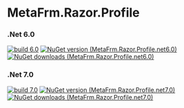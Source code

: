 # MetaFrm.Razor.Profile

### .Net 6.0
[![build 6.0](https://github.com/MetaFrm/MetaFrm.Razor.Profile/actions/workflows/build_6.0.yml/badge.svg)](https://github.com/MetaFrm/MetaFrm.Razor.Profile/actions/workflows/build_6.0.yml)
[![NuGet version (MetaFrm.Razor.Profile.net6.0)](https://img.shields.io/nuget/v/MetaFrm.Razor.Profile.net6.0)](https://www.nuget.org/packages/MetaFrm.Razor.Profile.net6.0/)
[![NuGet downloads (MetaFrm.Razor.Profile.net6.0)](https://img.shields.io/nuget/dt/MetaFrm.Razor.Profile.net6.0)](https://www.nuget.org/packages/MetaFrm.Razor.Profile.net6.0/)
### .Net 7.0
[![build 7.0](https://github.com/MetaFrm/MetaFrm.Razor.Profile/actions/workflows/build_7.0.yml/badge.svg)](https://github.com/MetaFrm/MetaFrm.Razor.Profile/actions/workflows/build_7.0.yml)
[![NuGet version (MetaFrm.Razor.Profile.net7.0)](https://img.shields.io/nuget/v/MetaFrm.Razor.Profile.net7.0)](https://www.nuget.org/packages/MetaFrm.Razor.Profile.net7.0/)
[![NuGet downloads (MetaFrm.Razor.Profile.net7.0)](https://img.shields.io/nuget/dt/MetaFrm.Razor.Profile.net7.0)](https://www.nuget.org/packages/MetaFrm.Razor.Profile.net7.0/)